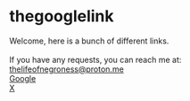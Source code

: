 # thegooglelink
Welcome, here is a bunch of different links.
<br>
<br>
If you have any requests, you can reach me at:<br> thelifeofnegroness@proton.me
<br>
<a href=https://google.com>Google</a>
<br>
<a href=https://X.com>X</a>
